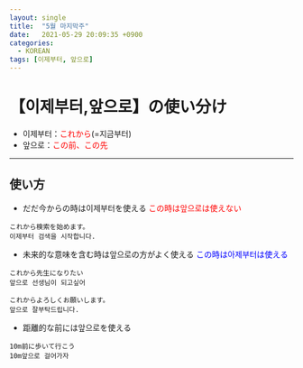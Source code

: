 ```yaml
---
layout: single
title:  "5월 마지막주"
date:   2021-05-29 20:09:35 +0900
categories: 
  - KOREAN
tags: [이제부터, 앞으로]
---
```

# 【이제부터,앞으로】の使い分け

 * 이제부터：<font color="red">これから</font>(=지금부터)
 * 앞으로：<font color="red">この前、この先</font>

---
  
## 使い方

* だだ今からの時は이제부터を使える
<font color="red">この時は앞으로は使えない</font>

``` 
これから検索を始めます。
이제부터 검색을 시작합니다.
```

* 未来的な意味を含む時は앞으로の方がよく使える
<font color="blue">この時は아제부터は使える</font>

``` 
これから先生になりたい
앞으로 선생님이 되고싶어

これからよろしくお願いします。
앞으로 잘부탁드립니다.
```
* 距離的な前には앞으로を使える

``` 
10m前に歩いて行こう
10m앞으로 걸어가자
```